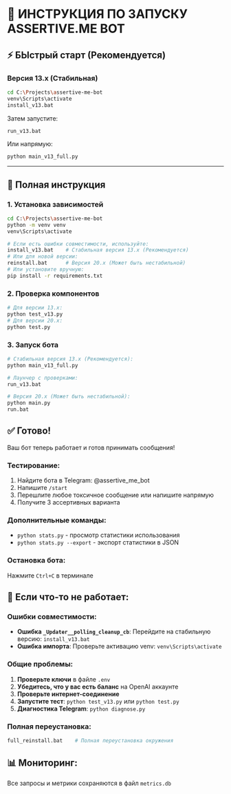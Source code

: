 # 🚀 ИНСТРУКЦИЯ ПО ЗАПУСКУ ASSERTIVE.ME BOT

## ⚡ БЫстрый старт (Рекомендуется)

### Версия 13.x (Стабильная)
```bash
cd C:\Projects\assertive-me-bot
venv\Scripts\activate
install_v13.bat
```

Затем запустите:
```bash
run_v13.bat
```

Или напрямую:
```bash
python main_v13_full.py
```

---

## 🔄 Полная инструкция

### 1. Установка зависимостей
```bash
cd C:\Projects\assertive-me-bot
python -m venv venv
venv\Scripts\activate

# Если есть ошибки совместимости, используйте:
install_v13.bat    # Стабильная версия 13.x (Рекомендуется)
# Или для новой версии:
reinstall.bat      # Версия 20.x (Может быть нестабильной)
# Или установите вручную:
pip install -r requirements.txt
```

### 2. Проверка компонентов
```bash
# Для версии 13.x:
python test_v13.py
# Для версии 20.x:
python test.py
```

### 3. Запуск бота
```bash
# Стабильная версия 13.x (Рекомендуется):
python main_v13_full.py

# Лаунчер с проверками:
run_v13.bat

# Версия 20.x (Может быть нестабильной):
python main.py
run.bat
```

## ✅ Готово!

Ваш бот теперь работает и готов принимать сообщения!

### Тестирование:
1. Найдите бота в Telegram: @assertive_me_bot
2. Напишите `/start`
3. Перешлите любое токсичное сообщение или напишите напрямую
4. Получите 3 ассертивных варианта

### Дополнительные команды:
- `python stats.py` - просмотр статистики использования
- `python stats.py --export` - экспорт статистики в JSON

### Остановка бота:
Нажмите `Ctrl+C` в терминале

## 🔧 Если что-то не работает:

### Ошибки совместимости:
- **Ошибка `_Updater__polling_cleanup_cb`**: Перейдите на стабильную версию: `install_v13.bat`
- **Ошибка импорта**: Проверьте активацию venv: `venv\Scripts\activate`

### Общие проблемы:
1. **Проверьте ключи** в файле `.env`
2. **Убедитесь, что у вас есть баланс** на OpenAI аккаунте
3. **Проверьте интернет-соединение**
4. **Запустите тест**: `python test_v13.py` или `python test.py`
5. **Диагностика Telegram**: `python diagnose.py`

### Полная переустановка:
```bash
full_reinstall.bat    # Полная переустановка окружения
```

## 📊 Мониторинг:
Все запросы и метрики сохраняются в файл `metrics.db`
